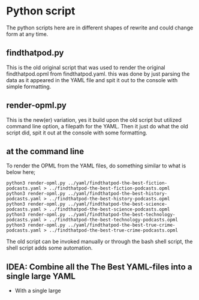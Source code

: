 # Python script


The python scripts here are in different shapes of rewrite and could change form at any time.

## findthatpod.py
This is the old original script that was used to render the original findthatpod.opml from findthatpod.yaml. this was done by just parsing the data as it appeared in the YAML file and spit it out to the console with simple formatting.


## render-opml.py
This is the new(er) variation, yes it build upon the old script but utilized command line option, a filepath for the YAML. Then it just do what the old script did, spit it out at the console with some formatting.


## at the command line
To render the OPML from the YAML files, do something similar to what is below here;

```
python3 render-opml.py ../yaml/findthatpod-the-best-fiction-podcasts.yaml > ../findthatpod-the-best-fiction-podcasts.opml
python3 render-opml.py ../yaml/findthatpod-the-best-history-podcasts.yaml > ../findthatpod-the-best-history-podcasts.opml
python3 render-opml.py ../yaml/findthatpod-the-best-science-podcasts.yaml > ../findthatpod-the-best-science-podcasts.opml
python3 render-opml.py ../yaml/findthatpod-the-best-technology-podcasts.yaml > ../findthatpod-the-best-technology-podcasts.opml
python3 render-opml.py ../yaml/findthatpod-the-best-true-crime-podcasts.yaml > ../findthatpod-the-best-true-crime-podcasts.opml
```


The old script can be invoked manually or through the bash shell script, the shell script adds some automation.


## IDEA: Combine all the The Best YAML-files into a single large YAML
* With a single large 